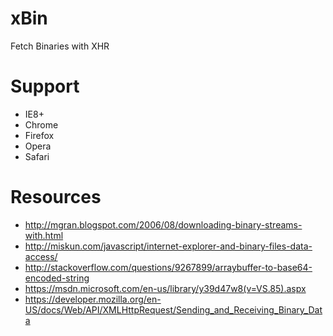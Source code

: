 # xBin
Fetch Binaries with XHR

# Support
* IE8+
* Chrome
* Firefox
* Opera
* Safari

# Resources
* http://mgran.blogspot.com/2006/08/downloading-binary-streams-with.html
* http://miskun.com/javascript/internet-explorer-and-binary-files-data-access/
* http://stackoverflow.com/questions/9267899/arraybuffer-to-base64-encoded-string
* https://msdn.microsoft.com/en-us/library/y39d47w8(v=VS.85).aspx
* https://developer.mozilla.org/en-US/docs/Web/API/XMLHttpRequest/Sending_and_Receiving_Binary_Data
